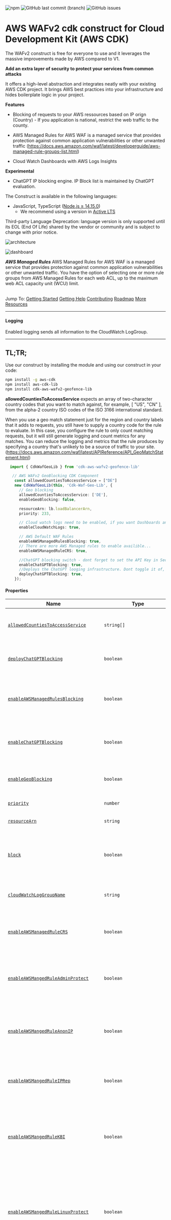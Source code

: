 ![npm](https://img.shields.io/npm/dw/cdk-aws-wafv2-geofence-lib) ![GitHub last commit (branch)](https://img.shields.io/github/last-commit/ZDF-OSS/cdk-aws-wafv2-geofence-lib/main) ![GitHub issues](https://img.shields.io/github/issues/ZDF-OSS/cdk-aws-wafv2-geofence-lib)


# AWS WAFv2 cdk construct for Cloud Development Kit (AWS CDK)


The WAFv2 construct is free for everyone to use and it leverages the massive improvements made by AWS compared to V1.

**Add an extra layer of security to protect your services from common attacks**

It offers a high-level abstraction and integrates neatly with your existing AWS CDK project. It brings AWS best practices into your infrastructure and hides boilerplate logic in your project.

**Features**
* Blocking of requests to your AWS ressources based on IP orign (Country) - If you application is national, restrict the web traffic to the county.

* AWS Managed Rules for AWS WAF is a managed service that provides protection against common application vulnerabilities or other unwanted traffic (https://docs.aws.amazon.com/waf/latest/developerguide/aws-managed-rule-groups-list.html)

* Cloud Watch Dashboards with AWS Logs Insights

**Experimental**
* ChatGPT IP blocking engine. IP Block list is maintained by ChatGPT evaluation.



The Construct is available in the following languages:

* JavaScript, TypeScript ([Node.js ≥ 14.15.0](https://nodejs.org/download/release/latest-v14.x/))
  * We recommend using a version in [Active LTS](https://nodejs.org/en/about/releases/)

Third-party Language Deprecation: language version is only supported until its EOL (End Of Life) shared by the vendor or community and is subject to change with prior notice.

![architecture](https://raw.githubusercontent.com/ZDF-OSS/cdk-aws-wafv2-geofence-lib/HEAD/assets/architecture.png)






![dashboard](https://raw.githubusercontent.com/ZDF-OSS/cdk-aws-wafv2-geofence-lib/HEAD/assets/dashboard.png)


***AWS Managed Rules***
AWS Managed Rules for AWS WAF is a managed service that provides protection against common application vulnerabilities or other unwanted traffic. You have the option of selecting one or more rule groups from AWS Managed Rules for each web ACL, up to the maximum web ACL capacity unit (WCU) limit.




\
Jump To:
[Getting Started](#getting-started)
[Getting Help](#getting-help)
[Contributing](#contributing)
[Roadmap](https://github.com/ZDF-OSS/cdk-aws-wafv2-geofence-lib/blob/main/ROADMAP.md)
[More Resources](#more-resources)

-------


#### Logging
Enabled logging sends all information to the CloudWatch LogGroup.

-------
## TL;TR;

Use our construct by installing the module and using our construct in your code:

```sh
npm install -g aws-cdk
npm install aws-cdk-lib
npm install cdk-aws-wafv2-geofence-lib
```
**allowedCountiesToAccessService** expects an array of two-character country codes that you want to match against, for example, [ "US", "CN" ], from the alpha-2 country ISO codes of the ISO 3166 international standard.

When you use a geo match statement just for the region and country labels that it adds to requests, you still have to supply a country code for the rule to evaluate. In this case, you configure the rule to only count matching requests, but it will still generate logging and count metrics for any matches. You can reduce the logging and metrics that the rule produces by specifying a country that's unlikely to be a source of traffic to your site.  (https://docs.aws.amazon.com/waf/latest/APIReference/API_GeoMatchStatement.html)

```ts
  import { CdkWafGeoLib } from 'cdk-aws-wafv2-geofence-lib'
```

```ts
   // AWS WAFv2 GeoBlocking CDK Component
    const allowedCountiesToAccessService = ["DE"]
    new CdkWafGeoLib(this, 'Cdk-Waf-Geo-Lib', {
      // Geo blocking
      allowedCountiesToAccessService: ['DE'],
      enableGeoBlocking: false,

      resourceArn: lb.loadBalancerArn,
      priority: 233,

      // Cloud watch logs need to be enabled, if you want Dashboards and if you want to try the ChatGPT exp feature.
      enableCloudWatchLogs: true,

      // AWS Default WAF Rules
      enableAWSManagedRulesBlocking: true,
      // There are more AWS Managed rules to enable availible...
      enableAWSManagedRuleCRS: true,

      //ChatGPT blocking switch - dont forget to set the API Key in Secrets Manager after provisioning.// Get your API key from https://platform.openai.com/account/api-keys
      enableChatGPTBlocking: true,
      //Deploys the ChatGPT looging infrastructure. Dont toggle it of, if you want to keep your data.
      deployChatGPTBlocking: true,
    });
```

#### Properties <a name="Properties" id="Properties"></a>

| **Name**                                                                                                                                                   | **Type**                                        | **Description**                                                                                                                                                                                                                        |
| ---------------------------------------------------------------------------------------------------------------------------------------------------------- | ----------------------------------------------- | -------------------------------------------------------------------------------------------------------------------------------------------------------------------------------------------------------------------------------------- |
| <code><a href="#cdk-aws-wafv2-geofence-lib.ICdkWafGeoLibProps.property.allowedCountiesToAccessService">allowedCountiesToAccessService</a></code>           | <code>string[]</code>                           | Allowed countries to access the backend - for example DE, EN, DK.                                                                                                                                                                      |
| <code><a href="#cdk-aws-wafv2-geofence-lib.ICdkWafGeoLibProps.property.deployChatGPTBlocking">deployChatGPTBlocking</a></code>                             | <code>boolean</code>                            | Switch to control if the rule should let ChatGPT block or count incomming requests.                                                                                                                                                    |
| <code><a href="#cdk-aws-wafv2-geofence-lib.ICdkWafGeoLibProps.property.enableAWSManagedRulesBlocking">enableAWSManagedRulesBlocking</a></code>             | <code>boolean</code>                            | Switch to control if the rule should block or count incomming requests hitting the AWS Manged Rules.                                                                                                                                   |
| <code><a href="#cdk-aws-wafv2-geofence-lib.ICdkWafGeoLibProps.property.enableChatGPTBlocking">enableChatGPTBlocking</a></code>                             | <code>boolean</code>                            | Deploy ChatGPT blocking infrastructure e.g. DynamoDB, Lambdas, CW Rules.                                                                                                                                                               |
| <code><a href="#cdk-aws-wafv2-geofence-lib.ICdkWafGeoLibProps.property.enableGeoBlocking">enableGeoBlocking</a></code>                                     | <code>boolean</code>                            | Switch to control if the rule should block or count incomming requests.                                                                                                                                                                |
| <code><a href="#cdk-aws-wafv2-geofence-lib.ICdkWafGeoLibProps.property.priority">priority</a></code>                                                       | <code>number</code>                             | Priority of the WAFv2 rule.                                                                                                                                                                                                            |
| <code><a href="#cdk-aws-wafv2-geofence-lib.ICdkWafGeoLibProps.property.resourceArn">resourceArn</a></code>                                                 | <code>string</code>                             | Arn of the ressource to protect.                                                                                                                                                                                                       |
| <code><a href="#cdk-aws-wafv2-geofence-lib.ICdkWafGeoLibProps.property.block">block</a></code>                                                             | <code>boolean</code>                            | Deprecated: -  use enableGeoBlocking Switch to control if the rule should block or count incomming requests.                                                                                                                           |
| <code><a href="#cdk-aws-wafv2-geofence-lib.ICdkWafGeoLibProps.property.cloudWatchLogGroupName">cloudWatchLogGroupName</a></code>                           | <code>string</code>                             | Name of the CloudWatch LogGroup where requests are stored.                                                                                                                                                                             |
| <code><a href="#cdk-aws-wafv2-geofence-lib.ICdkWafGeoLibProps.property.enableAWSManagedRuleCRS">enableAWSManagedRuleCRS</a></code>                         | <code>boolean</code>                            | The Core rule set (CRS) rule group contains rules that are generally applicable to web applications.                                                                                                                                   |
| <code><a href="#cdk-aws-wafv2-geofence-lib.ICdkWafGeoLibProps.property.enableAWSMangedRuleAdminProtect">enableAWSMangedRuleAdminProtect</a></code>         | <code>boolean</code>                            | The Admin protection rule group contains rules that allow you to block external access to exposed administrative pages.                                                                                                                |
| <code><a href="#cdk-aws-wafv2-geofence-lib.ICdkWafGeoLibProps.property.enableAWSMangedRuleAnonIP">enableAWSMangedRuleAnonIP</a></code>                     | <code>boolean</code>                            | The Anonymous IP list rule group contains rules to block requests from services that permit the obfuscation of viewer identity.                                                                                                        |
| <code><a href="#cdk-aws-wafv2-geofence-lib.ICdkWafGeoLibProps.property.enableAWSMangedRuleIPRep">enableAWSMangedRuleIPRep</a></code>                       | <code>boolean</code>                            | The Amazon IP reputation list rule group contains rules that are based on Amazon internal threat intelligence.                                                                                                                         |
| <code><a href="#cdk-aws-wafv2-geofence-lib.ICdkWafGeoLibProps.property.enableAWSMangedRuleKBI">enableAWSMangedRuleKBI</a></code>                           | <code>boolean</code>                            | The Known bad inputs rule group contains rules to block request patterns that are known to be invalid and are associated with exploitation or discovery of vulnerabilities.                                                            |
| <code><a href="#cdk-aws-wafv2-geofence-lib.ICdkWafGeoLibProps.property.enableAWSMangedRuleLinuxProtect">enableAWSMangedRuleLinuxProtect</a></code>         | <code>boolean</code>                            | The Linux operating system rule group contains rules that block request patterns associated with the exploitation of vulnerabilities specific to Linux, including Linux-specific Local File Inclusion (LFI) attacks.                   |
| <code><a href="#cdk-aws-wafv2-geofence-lib.ICdkWafGeoLibProps.property.enableAWSMangedRulePHPProtect">enableAWSMangedRulePHPProtect</a></code>             | <code>boolean</code>                            | The PHP application rule group contains rules that block request patterns associated with the exploitation of vulnerabilities specific to the use of the PHP programming language, including injection of unsafe PHP functions.        |
| <code><a href="#cdk-aws-wafv2-geofence-lib.ICdkWafGeoLibProps.property.enableAWSMangedRuleSQLi">enableAWSMangedRuleSQLi</a></code>                         | <code>boolean</code>                            | The SQL database rule group contains rules to block request patterns associated with exploitation of SQL databases, like SQL injection attacks.                                                                                        |
| <code><a href="#cdk-aws-wafv2-geofence-lib.ICdkWafGeoLibProps.property.enableAWSMangedRuleUnixProtect">enableAWSMangedRuleUnixProtect</a></code>           | <code>boolean</code>                            | The POSIX operating system rule group contains rules that block request patterns associated with the exploitation of vulnerabilities specific to POSIX and POSIX-like operating systems, including Local File Inclusion (LFI) attacks. |
| <code><a href="#cdk-aws-wafv2-geofence-lib.ICdkWafGeoLibProps.property.enableAWSMangedRuleWindowsProtect">enableAWSMangedRuleWindowsProtect</a></code>     | <code>boolean</code>                            | The Windows operating system rule group contains rules that block request patterns associated with the exploitation of vulnerabilities specific to Windows, like remote execution of PowerShell commands.                              |
| <code><a href="#cdk-aws-wafv2-geofence-lib.ICdkWafGeoLibProps.property.enableAWSMangedRuleWorkpressProtect">enableAWSMangedRuleWorkpressProtect</a></code> | <code>boolean</code>                            | The WordPress application rule group contains rules that block request patterns associated with the exploitation of vulnerabilities specific to WordPress sites.                                                                       |
| <code><a href="#cdk-aws-wafv2-geofence-lib.ICdkWafGeoLibProps.property.enableCloudWatchLogs">enableCloudWatchLogs</a></code>                               | <code>boolean</code>                            | Sends logs to a CloudWatch LogGroup with a retention on it.                                                                                                                                                                            |
| <code><a href="#cdk-aws-wafv2-geofence-lib.ICdkWafGeoLibProps.property.retentionDays">retentionDays</a></code>                                             | <code>aws-cdk-lib.aws_logs.RetentionDays</code> | Retention period to keep logs.                                                                                                                                                                                                         |
---
## Getting Started

Install or update the [AWS CDK CLI] from npm (requires [Node.js ≥ 14.15.0](https://nodejs.org/download/release/latest-v14.x/)). We recommend using a version in [Active LTS](https://nodejs.org/en/about/releases/) and then install the component

```sh
npm install -g aws-cdk
npm install aws-cdk-lib
```

Initialize a project with our component:

```sh
mkdir hello-cdk
cd hello-cdk
cdk init sample-app --language=typescript
npm install cdk-aws-wafv2-geofence-lib
```

This creates a sample project - replace the sample code with:

```ts
import * as path from 'path';
import * as cdk from 'aws-cdk-lib';
import { Platform } from 'aws-cdk-lib/aws-ecr-assets';
import { Construct } from 'constructs';
import { CdkWafGeoLib } from './index';

export class EcsBpMicroserviceWaf extends cdk.Stack {
  constructor(scope: Construct, id: string, props?: cdk.StackProps) {
    super(scope, id, props);
    const product = 'integ';


    const vpc = new cdk.aws_ec2.Vpc(this, 'integ-vpc', {
      ipAddresses: cdk.aws_ec2.IpAddresses.cidr('10.0.0.0/16'),
      maxAzs: 2,
    });

    const cluster = new cdk.aws_ecs.Cluster(this, 'integ-ecs-cluster', {
      clusterName: 'integ-ecs-cluster',
      vpc: vpc,
    });

    const task = new cdk.aws_ecs.FargateTaskDefinition(this, 'integ-td', {
      memoryLimitMiB: 512,
      cpu: 256,
      runtimePlatform: {
        operatingSystemFamily: cdk.aws_ecs.OperatingSystemFamily.LINUX,
        cpuArchitecture: cdk.aws_ecs.CpuArchitecture.ARM64,
      },
    });

    const imageAsset = new cdk.aws_ecr_assets.DockerImageAsset(
      this,
      'integ-image',
      {
        directory: path.join(__dirname, '../src/backend'),
        platform: Platform.LINUX_ARM64,
      },
    );

    const image = cdk.aws_ecs.ContainerImage.fromDockerImageAsset(imageAsset);
    task.addContainer('integ-container', {
      containerName: `${product}`,
      image,
      portMappings: [{ containerPort: 80 }],
      logging: cdk.aws_ecs.LogDriver.awsLogs({
        streamPrefix: `${product}`,
      }),
    });

    const sg = new cdk.aws_ec2.SecurityGroup(this, 'integ-sg', {
      vpc,
      allowAllOutbound: true,
    });
    sg.addIngressRule(
      cdk.aws_ec2.Peer.anyIpv4(),
      cdk.aws_ec2.Port.tcp(808),
      'Allowing traffic to the backend',
    );

    const service = new cdk.aws_ecs.FargateService(this, 'integ-service', {
      cluster,
      serviceName: `${product}-service`,
      taskDefinition: task,
      securityGroups: [sg],
      desiredCount: 1,
      assignPublicIp: false,
    });

    const lb = new cdk.aws_elasticloadbalancingv2.ApplicationLoadBalancer(
      this,
      'integ-lb',
      {
        vpc,
        internetFacing: true,
        loadBalancerName: 'integ-lb',
      },
    );

    const listener = lb.addListener('integ-listener', {
      port: 808,
      protocol: cdk.aws_elasticloadbalancingv2.ApplicationProtocol.HTTP,
    });

    const tg = listener.addTargets('integ-targets', {
      port: 80,
      protocol: cdk.aws_elasticloadbalancingv2.ApplicationProtocol.HTTP,
      targets: [service],
      deregistrationDelay: cdk.Duration.seconds(1),
      targetGroupName: `${product}-targets`,
    });

    const scaling = service.autoScaleTaskCount({ maxCapacity: 10 });
    scaling.scaleOnRequestCount('RequestScaling', {
      requestsPerTarget: 500,
      targetGroup: tg,
    });

    new CdkWafGeoLib(this, 'Cdk-Waf-Geo-Lib', {
      // Geo blocking
      allowedCountiesToAccessService: ['DE'],
      enableGeoBlocking: false,
      resourceArn: lb.loadBalancerArn,
      priority: 233,
      enableCloudWatchLogs: true,
      // AWS Default WAF Rules
      enableAWSManagedRulesBlocking: true,
      enableAWSManagedRuleCRS: true,
      //ChatGPT
      enableChatGPTBlocking: true,
      deployChatGPTBlocking: true,
    });
  }
}

```

## Integration Testing

The integrations test deploys the solution with a microservice and a loadbalancer. The microservice runs inside an ecs cluster.

Deploy the solution for testing
```ts
cdk --app='./lib/integ.default.js' deploy
```

Destroy the solution
```ts
cdk --app='./lib/integ.default.js' destroy
```


## Getting Help

The best way to interact with our team is through GitHub or mail. You can open an [issue](https://github.com/ZDF-OSS/cdk-aws-wafv2-geofence-lib/issues/new/choose) and choose from one of our templates for bug reports, feature requests, documentation issues.

## Roadmap
The project board lets developers know about our upcoming features and priorities to help them plan how to best leverage our construct
[Roadmap](https://github.com/ZDF-OSS/cdk-aws-wafv2-geofence-lib/blob/main/ROADMAP.md)

## Contributing

We welcome community contributions and pull requests.

## More Resources
* [License](./LICENSE)
# API Reference <a name="API Reference" id="api-reference"></a>

## Constructs <a name="Constructs" id="Constructs"></a>

### CdkWafGeoLib <a name="CdkWafGeoLib" id="cdk-aws-wafv2-geofence-lib.CdkWafGeoLib"></a>

#### Initializers <a name="Initializers" id="cdk-aws-wafv2-geofence-lib.CdkWafGeoLib.Initializer"></a>

```typescript
import { CdkWafGeoLib } from 'cdk-aws-wafv2-geofence-lib'

new CdkWafGeoLib(scope: Construct, id: string, props: ICdkWafGeoLibProps)
```

| **Name** | **Type** | **Description** |
| --- | --- | --- |
| <code><a href="#cdk-aws-wafv2-geofence-lib.CdkWafGeoLib.Initializer.parameter.scope">scope</a></code> | <code>constructs.Construct</code> | *No description.* |
| <code><a href="#cdk-aws-wafv2-geofence-lib.CdkWafGeoLib.Initializer.parameter.id">id</a></code> | <code>string</code> | *No description.* |
| <code><a href="#cdk-aws-wafv2-geofence-lib.CdkWafGeoLib.Initializer.parameter.props">props</a></code> | <code><a href="#cdk-aws-wafv2-geofence-lib.ICdkWafGeoLibProps">ICdkWafGeoLibProps</a></code> | *No description.* |

---

##### `scope`<sup>Required</sup> <a name="scope" id="cdk-aws-wafv2-geofence-lib.CdkWafGeoLib.Initializer.parameter.scope"></a>

- *Type:* constructs.Construct

---

##### `id`<sup>Required</sup> <a name="id" id="cdk-aws-wafv2-geofence-lib.CdkWafGeoLib.Initializer.parameter.id"></a>

- *Type:* string

---

##### `props`<sup>Required</sup> <a name="props" id="cdk-aws-wafv2-geofence-lib.CdkWafGeoLib.Initializer.parameter.props"></a>

- *Type:* <a href="#cdk-aws-wafv2-geofence-lib.ICdkWafGeoLibProps">ICdkWafGeoLibProps</a>

---

#### Methods <a name="Methods" id="Methods"></a>

| **Name** | **Description** |
| --- | --- |
| <code><a href="#cdk-aws-wafv2-geofence-lib.CdkWafGeoLib.toString">toString</a></code> | Returns a string representation of this construct. |

---

##### `toString` <a name="toString" id="cdk-aws-wafv2-geofence-lib.CdkWafGeoLib.toString"></a>

```typescript
public toString(): string
```

Returns a string representation of this construct.

#### Static Functions <a name="Static Functions" id="Static Functions"></a>

| **Name** | **Description** |
| --- | --- |
| <code><a href="#cdk-aws-wafv2-geofence-lib.CdkWafGeoLib.isConstruct">isConstruct</a></code> | Checks if `x` is a construct. |

---

##### ~~`isConstruct`~~ <a name="isConstruct" id="cdk-aws-wafv2-geofence-lib.CdkWafGeoLib.isConstruct"></a>

```typescript
import { CdkWafGeoLib } from 'cdk-aws-wafv2-geofence-lib'

CdkWafGeoLib.isConstruct(x: any)
```

Checks if `x` is a construct.

###### `x`<sup>Required</sup> <a name="x" id="cdk-aws-wafv2-geofence-lib.CdkWafGeoLib.isConstruct.parameter.x"></a>

- *Type:* any

Any object.

---

#### Properties <a name="Properties" id="Properties"></a>

| **Name** | **Type** | **Description** |
| --- | --- | --- |
| <code><a href="#cdk-aws-wafv2-geofence-lib.CdkWafGeoLib.property.node">node</a></code> | <code>constructs.Node</code> | The tree node. |
| <code><a href="#cdk-aws-wafv2-geofence-lib.CdkWafGeoLib.property.customResourceResult">customResourceResult</a></code> | <code>string</code> | *No description.* |

---

##### `node`<sup>Required</sup> <a name="node" id="cdk-aws-wafv2-geofence-lib.CdkWafGeoLib.property.node"></a>

```typescript
public readonly node: Node;
```

- *Type:* constructs.Node

The tree node.

---

##### `customResourceResult`<sup>Optional</sup> <a name="customResourceResult" id="cdk-aws-wafv2-geofence-lib.CdkWafGeoLib.property.customResourceResult"></a>

```typescript
public readonly customResourceResult: string;
```

- *Type:* string

---




## Protocols <a name="Protocols" id="Protocols"></a>

### ICdkWafGeoLibProps <a name="ICdkWafGeoLibProps" id="cdk-aws-wafv2-geofence-lib.ICdkWafGeoLibProps"></a>

- *Implemented By:* <a href="#cdk-aws-wafv2-geofence-lib.ICdkWafGeoLibProps">ICdkWafGeoLibProps</a>


#### Properties <a name="Properties" id="Properties"></a>

| **Name** | **Type** | **Description** |
| --- | --- | --- |
| <code><a href="#cdk-aws-wafv2-geofence-lib.ICdkWafGeoLibProps.property.allowedCountiesToAccessService">allowedCountiesToAccessService</a></code> | <code>string[]</code> | Allowed countries to access the backend - for example DE, EN, DK. |
| <code><a href="#cdk-aws-wafv2-geofence-lib.ICdkWafGeoLibProps.property.deployChatGPTBlocking">deployChatGPTBlocking</a></code> | <code>boolean</code> | Switch to control if the rule should let ChatGPT block or count incomming requests. |
| <code><a href="#cdk-aws-wafv2-geofence-lib.ICdkWafGeoLibProps.property.enableAWSManagedRulesBlocking">enableAWSManagedRulesBlocking</a></code> | <code>boolean</code> | Switch to control if the rule should block or count incomming requests hitting the AWS Manged Rules. |
| <code><a href="#cdk-aws-wafv2-geofence-lib.ICdkWafGeoLibProps.property.enableChatGPTBlocking">enableChatGPTBlocking</a></code> | <code>boolean</code> | Deploy ChatGPT blocking infrastructure e.g. DynamoDB, Lambdas, CW Rules. |
| <code><a href="#cdk-aws-wafv2-geofence-lib.ICdkWafGeoLibProps.property.enableGeoBlocking">enableGeoBlocking</a></code> | <code>boolean</code> | Switch to control if the rule should block or count incomming requests. |
| <code><a href="#cdk-aws-wafv2-geofence-lib.ICdkWafGeoLibProps.property.priority">priority</a></code> | <code>number</code> | Priority of the WAFv2 rule. |
| <code><a href="#cdk-aws-wafv2-geofence-lib.ICdkWafGeoLibProps.property.resourceArn">resourceArn</a></code> | <code>string</code> | Arn of the ressource to protect. |
| <code><a href="#cdk-aws-wafv2-geofence-lib.ICdkWafGeoLibProps.property.block">block</a></code> | <code>boolean</code> | Deprecated: -  use enableGeoBlocking Switch to control if the rule should block or count incomming requests. |
| <code><a href="#cdk-aws-wafv2-geofence-lib.ICdkWafGeoLibProps.property.cloudWatchLogGroupName">cloudWatchLogGroupName</a></code> | <code>string</code> | Name of the CloudWatch LogGroup where requests are stored. |
| <code><a href="#cdk-aws-wafv2-geofence-lib.ICdkWafGeoLibProps.property.enableAWSManagedRuleCRS">enableAWSManagedRuleCRS</a></code> | <code>boolean</code> | The Core rule set (CRS) rule group contains rules that are generally applicable to web applications. |
| <code><a href="#cdk-aws-wafv2-geofence-lib.ICdkWafGeoLibProps.property.enableAWSMangedRuleAdminProtect">enableAWSMangedRuleAdminProtect</a></code> | <code>boolean</code> | The Admin protection rule group contains rules that allow you to block external access to exposed administrative pages. |
| <code><a href="#cdk-aws-wafv2-geofence-lib.ICdkWafGeoLibProps.property.enableAWSMangedRuleAnonIP">enableAWSMangedRuleAnonIP</a></code> | <code>boolean</code> | The Anonymous IP list rule group contains rules to block requests from services that permit the obfuscation of viewer identity. |
| <code><a href="#cdk-aws-wafv2-geofence-lib.ICdkWafGeoLibProps.property.enableAWSMangedRuleIPRep">enableAWSMangedRuleIPRep</a></code> | <code>boolean</code> | The Amazon IP reputation list rule group contains rules that are based on Amazon internal threat intelligence. |
| <code><a href="#cdk-aws-wafv2-geofence-lib.ICdkWafGeoLibProps.property.enableAWSMangedRuleKBI">enableAWSMangedRuleKBI</a></code> | <code>boolean</code> | The Known bad inputs rule group contains rules to block request patterns that are known to be invalid and are associated with exploitation or discovery of vulnerabilities. |
| <code><a href="#cdk-aws-wafv2-geofence-lib.ICdkWafGeoLibProps.property.enableAWSMangedRuleLinuxProtect">enableAWSMangedRuleLinuxProtect</a></code> | <code>boolean</code> | The Linux operating system rule group contains rules that block request patterns associated with the exploitation of vulnerabilities specific to Linux, including Linux-specific Local File Inclusion (LFI) attacks. |
| <code><a href="#cdk-aws-wafv2-geofence-lib.ICdkWafGeoLibProps.property.enableAWSMangedRulePHPProtect">enableAWSMangedRulePHPProtect</a></code> | <code>boolean</code> | The PHP application rule group contains rules that block request patterns associated with the exploitation of vulnerabilities specific to the use of the PHP programming language, including injection of unsafe PHP functions. |
| <code><a href="#cdk-aws-wafv2-geofence-lib.ICdkWafGeoLibProps.property.enableAWSMangedRuleSQLi">enableAWSMangedRuleSQLi</a></code> | <code>boolean</code> | The SQL database rule group contains rules to block request patterns associated with exploitation of SQL databases, like SQL injection attacks. |
| <code><a href="#cdk-aws-wafv2-geofence-lib.ICdkWafGeoLibProps.property.enableAWSMangedRuleUnixProtect">enableAWSMangedRuleUnixProtect</a></code> | <code>boolean</code> | The POSIX operating system rule group contains rules that block request patterns associated with the exploitation of vulnerabilities specific to POSIX and POSIX-like operating systems, including Local File Inclusion (LFI) attacks. |
| <code><a href="#cdk-aws-wafv2-geofence-lib.ICdkWafGeoLibProps.property.enableAWSMangedRuleWindowsProtect">enableAWSMangedRuleWindowsProtect</a></code> | <code>boolean</code> | The Windows operating system rule group contains rules that block request patterns associated with the exploitation of vulnerabilities specific to Windows, like remote execution of PowerShell commands. |
| <code><a href="#cdk-aws-wafv2-geofence-lib.ICdkWafGeoLibProps.property.enableAWSMangedRuleWorkpressProtect">enableAWSMangedRuleWorkpressProtect</a></code> | <code>boolean</code> | The WordPress application rule group contains rules that block request patterns associated with the exploitation of vulnerabilities specific to WordPress sites. |
| <code><a href="#cdk-aws-wafv2-geofence-lib.ICdkWafGeoLibProps.property.enableCloudWatchLogs">enableCloudWatchLogs</a></code> | <code>boolean</code> | Sends logs to a CloudWatch LogGroup with a retention on it. |
| <code><a href="#cdk-aws-wafv2-geofence-lib.ICdkWafGeoLibProps.property.retentionDays">retentionDays</a></code> | <code>aws-cdk-lib.aws_logs.RetentionDays</code> | Retention period to keep logs. |
| <code><a href="#cdk-aws-wafv2-geofence-lib.ICdkWafGeoLibProps.property.snsNotificationArn">snsNotificationArn</a></code> | <code>string</code> | SNS Topic Arn of for sending notifications about ChatGPT Blocking results. |

---

##### `allowedCountiesToAccessService`<sup>Required</sup> <a name="allowedCountiesToAccessService" id="cdk-aws-wafv2-geofence-lib.ICdkWafGeoLibProps.property.allowedCountiesToAccessService"></a>

```typescript
public readonly allowedCountiesToAccessService: string[];
```

- *Type:* string[]

Allowed countries to access the backend - for example DE, EN, DK.

---

##### `deployChatGPTBlocking`<sup>Required</sup> <a name="deployChatGPTBlocking" id="cdk-aws-wafv2-geofence-lib.ICdkWafGeoLibProps.property.deployChatGPTBlocking"></a>

```typescript
public readonly deployChatGPTBlocking: boolean;
```

- *Type:* boolean

Switch to control if the rule should let ChatGPT block or count incomming requests.

---

##### `enableAWSManagedRulesBlocking`<sup>Required</sup> <a name="enableAWSManagedRulesBlocking" id="cdk-aws-wafv2-geofence-lib.ICdkWafGeoLibProps.property.enableAWSManagedRulesBlocking"></a>

```typescript
public readonly enableAWSManagedRulesBlocking: boolean;
```

- *Type:* boolean

Switch to control if the rule should block or count incomming requests hitting the AWS Manged Rules.

---

##### `enableChatGPTBlocking`<sup>Required</sup> <a name="enableChatGPTBlocking" id="cdk-aws-wafv2-geofence-lib.ICdkWafGeoLibProps.property.enableChatGPTBlocking"></a>

```typescript
public readonly enableChatGPTBlocking: boolean;
```

- *Type:* boolean

Deploy ChatGPT blocking infrastructure e.g. DynamoDB, Lambdas, CW Rules.

---

##### `enableGeoBlocking`<sup>Required</sup> <a name="enableGeoBlocking" id="cdk-aws-wafv2-geofence-lib.ICdkWafGeoLibProps.property.enableGeoBlocking"></a>

```typescript
public readonly enableGeoBlocking: boolean;
```

- *Type:* boolean

Switch to control if the rule should block or count incomming requests.

---

##### `priority`<sup>Required</sup> <a name="priority" id="cdk-aws-wafv2-geofence-lib.ICdkWafGeoLibProps.property.priority"></a>

```typescript
public readonly priority: number;
```

- *Type:* number

Priority of the WAFv2 rule.

---

##### `resourceArn`<sup>Required</sup> <a name="resourceArn" id="cdk-aws-wafv2-geofence-lib.ICdkWafGeoLibProps.property.resourceArn"></a>

```typescript
public readonly resourceArn: string;
```

- *Type:* string

Arn of the ressource to protect.

---

##### `block`<sup>Optional</sup> <a name="block" id="cdk-aws-wafv2-geofence-lib.ICdkWafGeoLibProps.property.block"></a>

```typescript
public readonly block: boolean;
```

- *Type:* boolean

Deprecated: -  use enableGeoBlocking Switch to control if the rule should block or count incomming requests.

---

##### `cloudWatchLogGroupName`<sup>Optional</sup> <a name="cloudWatchLogGroupName" id="cdk-aws-wafv2-geofence-lib.ICdkWafGeoLibProps.property.cloudWatchLogGroupName"></a>

```typescript
public readonly cloudWatchLogGroupName: string;
```

- *Type:* string

Name of the CloudWatch LogGroup where requests are stored.

---

##### `enableAWSManagedRuleCRS`<sup>Optional</sup> <a name="enableAWSManagedRuleCRS" id="cdk-aws-wafv2-geofence-lib.ICdkWafGeoLibProps.property.enableAWSManagedRuleCRS"></a>

```typescript
public readonly enableAWSManagedRuleCRS: boolean;
```

- *Type:* boolean

The Core rule set (CRS) rule group contains rules that are generally applicable to web applications.

This provides protection against exploitation of a wide range of vulnerabilities, including some of the high risk and commonly occurring vulnerabilities described in OWASP publications such as OWASP Top 10. Consider using this rule group for any AWS WAF use case.

---

##### `enableAWSMangedRuleAdminProtect`<sup>Optional</sup> <a name="enableAWSMangedRuleAdminProtect" id="cdk-aws-wafv2-geofence-lib.ICdkWafGeoLibProps.property.enableAWSMangedRuleAdminProtect"></a>

```typescript
public readonly enableAWSMangedRuleAdminProtect: boolean;
```

- *Type:* boolean

The Admin protection rule group contains rules that allow you to block external access to exposed administrative pages.

This might be useful if you run third-party software or want to reduce the risk of a malicious actor gaining administrative access to your application.

---

##### `enableAWSMangedRuleAnonIP`<sup>Optional</sup> <a name="enableAWSMangedRuleAnonIP" id="cdk-aws-wafv2-geofence-lib.ICdkWafGeoLibProps.property.enableAWSMangedRuleAnonIP"></a>

```typescript
public readonly enableAWSMangedRuleAnonIP: boolean;
```

- *Type:* boolean

The Anonymous IP list rule group contains rules to block requests from services that permit the obfuscation of viewer identity.

These include requests from VPNs, proxies, Tor nodes, and hosting providers. This rule group is useful if you want to filter out viewers that might be trying to hide their identity from your application. Blocking the IP addresses of these services can help mitigate bots and evasion of geographic restrictions.

---

##### `enableAWSMangedRuleIPRep`<sup>Optional</sup> <a name="enableAWSMangedRuleIPRep" id="cdk-aws-wafv2-geofence-lib.ICdkWafGeoLibProps.property.enableAWSMangedRuleIPRep"></a>

```typescript
public readonly enableAWSMangedRuleIPRep: boolean;
```

- *Type:* boolean

The Amazon IP reputation list rule group contains rules that are based on Amazon internal threat intelligence.

This is useful if you would like to block IP addresses typically associated with bots or other threats. Blocking these IP addresses can help mitigate bots and reduce the risk of a malicious actor discovering a vulnerable application.

---

##### `enableAWSMangedRuleKBI`<sup>Optional</sup> <a name="enableAWSMangedRuleKBI" id="cdk-aws-wafv2-geofence-lib.ICdkWafGeoLibProps.property.enableAWSMangedRuleKBI"></a>

```typescript
public readonly enableAWSMangedRuleKBI: boolean;
```

- *Type:* boolean

The Known bad inputs rule group contains rules to block request patterns that are known to be invalid and are associated with exploitation or discovery of vulnerabilities.

This can help reduce the risk of a malicious actor discovering a vulnerable application.

---

##### `enableAWSMangedRuleLinuxProtect`<sup>Optional</sup> <a name="enableAWSMangedRuleLinuxProtect" id="cdk-aws-wafv2-geofence-lib.ICdkWafGeoLibProps.property.enableAWSMangedRuleLinuxProtect"></a>

```typescript
public readonly enableAWSMangedRuleLinuxProtect: boolean;
```

- *Type:* boolean

The Linux operating system rule group contains rules that block request patterns associated with the exploitation of vulnerabilities specific to Linux, including Linux-specific Local File Inclusion (LFI) attacks.

This can help prevent attacks that expose file contents or run code for which the attacker should not have had access. You should evaluate this rule group if any part of your application runs on Linux. You should use this rule group in conjunction with the POSIX operating system rule group.

---

##### `enableAWSMangedRulePHPProtect`<sup>Optional</sup> <a name="enableAWSMangedRulePHPProtect" id="cdk-aws-wafv2-geofence-lib.ICdkWafGeoLibProps.property.enableAWSMangedRulePHPProtect"></a>

```typescript
public readonly enableAWSMangedRulePHPProtect: boolean;
```

- *Type:* boolean

The PHP application rule group contains rules that block request patterns associated with the exploitation of vulnerabilities specific to the use of the PHP programming language, including injection of unsafe PHP functions.

This can help prevent exploitation of vulnerabilities that permit an attacker to remotely run code or commands for which they are not authorized. Evaluate this rule group if PHP is installed on any server with which your application interfaces.

---

##### `enableAWSMangedRuleSQLi`<sup>Optional</sup> <a name="enableAWSMangedRuleSQLi" id="cdk-aws-wafv2-geofence-lib.ICdkWafGeoLibProps.property.enableAWSMangedRuleSQLi"></a>

```typescript
public readonly enableAWSMangedRuleSQLi: boolean;
```

- *Type:* boolean

The SQL database rule group contains rules to block request patterns associated with exploitation of SQL databases, like SQL injection attacks.

This can help prevent remote injection of unauthorized queries. Evaluate this rule group for use if your application interfaces with an SQL database.

---

##### `enableAWSMangedRuleUnixProtect`<sup>Optional</sup> <a name="enableAWSMangedRuleUnixProtect" id="cdk-aws-wafv2-geofence-lib.ICdkWafGeoLibProps.property.enableAWSMangedRuleUnixProtect"></a>

```typescript
public readonly enableAWSMangedRuleUnixProtect: boolean;
```

- *Type:* boolean

The POSIX operating system rule group contains rules that block request patterns associated with the exploitation of vulnerabilities specific to POSIX and POSIX-like operating systems, including Local File Inclusion (LFI) attacks.

This can help prevent attacks that expose file contents or run code for which the attacker should not have had access. You should evaluate this rule group if any part of your application runs on a POSIX or POSIX-like operating system, including Linux, AIX, HP-UX, macOS, Solaris, FreeBSD, and OpenBSD.

---

##### `enableAWSMangedRuleWindowsProtect`<sup>Optional</sup> <a name="enableAWSMangedRuleWindowsProtect" id="cdk-aws-wafv2-geofence-lib.ICdkWafGeoLibProps.property.enableAWSMangedRuleWindowsProtect"></a>

```typescript
public readonly enableAWSMangedRuleWindowsProtect: boolean;
```

- *Type:* boolean

The Windows operating system rule group contains rules that block request patterns associated with the exploitation of vulnerabilities specific to Windows, like remote execution of PowerShell commands.

This can help prevent exploitation of vulnerabilities that permit an attacker to run unauthorized commands or run malicious code. Evaluate this rule group if any part of your application runs on a Windows operating system.

---

##### `enableAWSMangedRuleWorkpressProtect`<sup>Optional</sup> <a name="enableAWSMangedRuleWorkpressProtect" id="cdk-aws-wafv2-geofence-lib.ICdkWafGeoLibProps.property.enableAWSMangedRuleWorkpressProtect"></a>

```typescript
public readonly enableAWSMangedRuleWorkpressProtect: boolean;
```

- *Type:* boolean

The WordPress application rule group contains rules that block request patterns associated with the exploitation of vulnerabilities specific to WordPress sites.

You should evaluate this rule group if you are running WordPress. This rule group should be used in conjunction with the SQL database and PHP application rule groups.

---

##### `enableCloudWatchLogs`<sup>Optional</sup> <a name="enableCloudWatchLogs" id="cdk-aws-wafv2-geofence-lib.ICdkWafGeoLibProps.property.enableCloudWatchLogs"></a>

```typescript
public readonly enableCloudWatchLogs: boolean;
```

- *Type:* boolean

Sends logs to a CloudWatch LogGroup with a retention on it.

If enabled you also get a CloudWatch Dashboard.

---

##### `retentionDays`<sup>Optional</sup> <a name="retentionDays" id="cdk-aws-wafv2-geofence-lib.ICdkWafGeoLibProps.property.retentionDays"></a>

```typescript
public readonly retentionDays: RetentionDays;
```

- *Type:* aws-cdk-lib.aws_logs.RetentionDays

Retention period to keep logs.

ONE_MONTH is default.

---

##### `snsNotificationArn`<sup>Optional</sup> <a name="snsNotificationArn" id="cdk-aws-wafv2-geofence-lib.ICdkWafGeoLibProps.property.snsNotificationArn"></a>

```typescript
public readonly snsNotificationArn: string;
```

- *Type:* string

SNS Topic Arn of for sending notifications about ChatGPT Blocking results.

---

